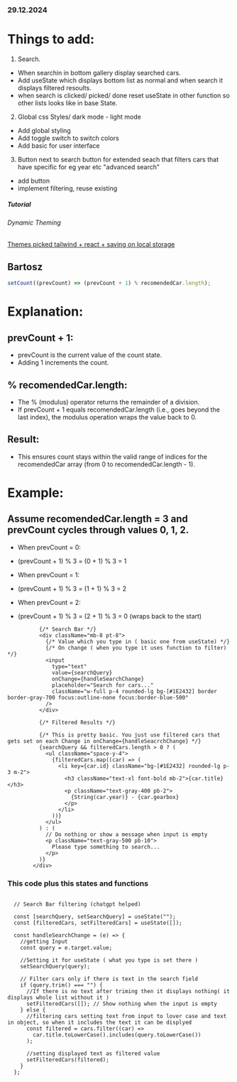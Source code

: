 ### 29.12.2024

# Things to add:

1. Search.

- When searchin in bottom gallery display searched cars.
- Add useState which displays bottom list as normal and when search it displays filtered resoults.
- when search is clicked/ picked/ done reset useState in other function so other lists looks like in base State.

2. Global css Styles/ dark mode - light mode

- Add global styling
- Add toggle switch to switch colors
- Add basic for user interface

3. Button next to search button for extended seach that filters cars that have specific for eg year etc "advanced search"

- add button
- implement filtering, reuse existing

##### Tutorial

###### Dynamic Theming

[Themes picked tailwind + react + saving on local storage](https://www.youtube.com/watch?v=8nvRWuLmcD4&ab_channel=CodeRadiance)

## Bartosz

```javascript
setCount((prevCount) => (prevCount + 1) % recomendedCar.length);
```

# Explanation:

## prevCount + 1:

- prevCount is the current value of the count state.
- Adding 1 increments the count.

## % recomendedCar.length:

- The % (modulus) operator returns the remainder of a division.
- If prevCount + 1 equals recomendedCar.length (i.e., goes beyond the last index), the modulus operation wraps the value back to 0.

## Result:

- This ensures count stays within the valid range of indices for the recomendedCar array (from 0 to recomendedCar.length - 1).

# Example:

## Assume recomendedCar.length = 3 and prevCount cycles through values 0, 1, 2.

- When prevCount = 0:
- (prevCount + 1) % 3 = (0 + 1) % 3 = 1

- When prevCount = 1:
- (prevCount + 1) % 3 = (1 + 1) % 3 = 2

- When prevCount = 2:
- (prevCount + 1) % 3 = (2 + 1) % 3 = 0 (wraps back to the start)

```<div className="container mx-auto px-4 w-[1300px]">
          {/* Search Bar */}
          <div className="mb-8 pt-8">
            {/* Value which you type in ( basic one from useState) */}
            {/* On change ( when you type it uses function to filter) */}
            <input
              type="text"
              value={searchQuery}
              onChange={handleSearchChange}
              placeholder="Search for cars..."
              className="w-full p-4 rounded-lg bg-[#1E2432] border border-gray-700 focus:outline-none focus:border-blue-500"
            />
          </div>

          {/* Filtered Results */}

          {/* This is pretty basic. You just use filtered cars that gets set on each Change in onChange={handleSeacrchChange} */}
          {searchQuery && filteredCars.length > 0 ? (
            <ul className="space-y-4">
              {filteredCars.map((car) => (
                <li key={car.id} className="bg-[#1E2432] rounded-lg p-3 m-2">
                  <h3 className="text-xl font-bold mb-2">{car.title}</h3>
                  <p className="text-gray-400 pb-2">
                    {String(car.year)} - {car.gearbox}
                  </p>
                </li>
              ))}
            </ul>
          ) : (
            // Do nothing or show a message when input is empty
            <p className="text-gray-500 pb-10">
              Please type something to search...
            </p>
          )}
        </div>
```

### This code plus this states and functions

```

  // Search Bar filtering (chatgpt helped)

  const [searchQuery, setSearchQuery] = useState("");
  const [filteredCars, setFilteredCars] = useState([]);

  const handleSearchChange = (e) => {
    //getting Input
    const query = e.target.value;

    //Setting it for useState ( what you type is set there )
    setSearchQuery(query);

    // Filter cars only if there is text in the search field
    if (query.trim() === "") {
      //If there is no text after triming then it displays nothing( it displays whole list without it )
      setFilteredCars([]); // Show nothing when the input is empty
    } else {
      //filtering cars setting text from input to lover case and text in object, so when it includes the text it can be displyed
      const filtered = cars.filter((car) =>
        car.title.toLowerCase().includes(query.toLowerCase())
      );

      //setting displayed text as filtered value
      setFilteredCars(filtered);
    }
  };

```
